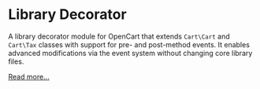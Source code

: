 # Library Decorator

A library decorator module for OpenCart that extends `Cart\Cart` and `Cart\Tax` classes with support for pre- and post-method events. It enables advanced modifications via the event system without changing core library files.

[Read more...](./module)

